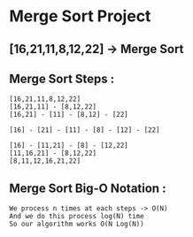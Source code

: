 # Merge Sort Project

## [16,21,11,8,12,22] -> Merge Sort

## Merge Sort Steps :
    [16,21,11,8,12,22] 
    [16,21,11] - [8,12,22]
    [16,21] - [11] - [8,12] - [22]

    [16] - [21] - [11] - [8] - [12] - [22]
    
    [16] - [11,21] - [8] - [12,22]
    [11,16,21] - [8,12,22]
    [8,11,12,16,21,22]

## Merge Sort Big-O Notation : 
    We process n times at each steps -> O(N)
    And we do this process log(N) time
    So our algorithm works O(N Log(N))



    
